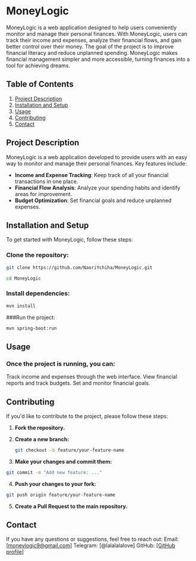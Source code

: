 # MoneyLogic

MoneyLogic is a web application designed to help users conveniently monitor and manage their personal finances. With MoneyLogic, users can track their income and expenses, analyze their financial flows, and gain better control over their money. The goal of the project is to improve financial literacy and reduce unplanned spending. MoneyLogic makes financial management simpler and more accessible, turning finances into a tool for achieving dreams.

## Table of Contents

1. [Project Description](#project-description)
2. [Installation and Setup](#installation-and-setup)
3. [Usage](#usage)
4. [Contributing](#contributing)
5. [Contact](#contact)

## Project Description

MoneyLogic is a web application developed to provide users with an easy way to monitor and manage their personal finances. Key features include:

- **Income and Expense Tracking**: Keep track of all your financial transactions in one place.
- **Financial Flow Analysis**: Analyze your spending habits and identify areas for improvement.
- **Budget Optimization**: Set financial goals and reduce unplanned expenses.

## Installation and Setup

To get started with MoneyLogic, follow these steps:

### Clone the repository:
```bash
git clone https://github.com/NaoriYchiha/MoneyLogic.git

cd MoneyLogic
```
### Install dependencies:
```bash
mvn install
```

###Run the project:
```bash
mvn spring-boot:run
```


## Usage
### Once the project is running, you can:

Track income and expenses through the web interface.
View financial reports and track budgets.
Set and monitor financial goals.


## Contributing

If you'd like to contribute to the project, please follow these steps:

1. **Fork the repository.**

2. **Create a new branch:**
   ```bash
   git checkout -b feature/your-feature-name
   ```
   
3. **Make your changes and commit them:**

  ```bash
  git commit -m "Add new feature: ..."
  ```

4. **Push your changes to your fork:**
  ```bash
git push origin feature/your-feature-name
```

5. **Create a Pull Request to the main repository.**


## Contact
If you have any questions or suggestions, feel free to reach out:
Email: [moneylogic9@gmail.com]
Telegram: [@lalalalalove]
GitHub: [[GitHub profile](https://github.com/NaoriYchiha)]
